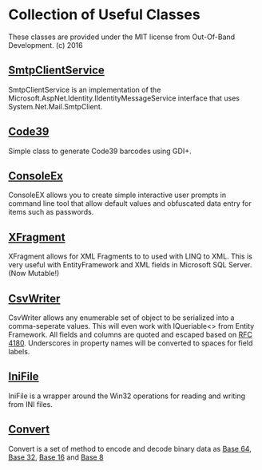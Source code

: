 # Collection of Useful Classes

These classes are provided under the MIT license from Out-Of-Band Development. (c) 2016

## [SmtpClientService](SmtpClientService.cs)

SmtpClientService is an implementation of the Microsoft.AspNet.Identity.IIdentityMessageService 
interface that uses System.Net.Mail.SmtpClient.

## [Code39](Code39.cs)

Simple class to generate Code39 barcodes using GDI+.

## [ConsoleEx](ConsoleEx.cs)

ConsoleEX allows you to create simple interactive user prompts in command line 
tool that allow default values and obfuscated data entry for items such as passwords.

## [XFragment](XFragment.cs)

XFragment allows for XML Fragments to to used with LINQ to XML. This is very useful with 
EntityFramework and XML fields in Microsoft SQL Server.  (Now Mutable!)

## [CsvWriter](CsvWriter.cs)

CsvWriter allows any enumerable set of object to be serialized into a comma-seperate values.
This will even work with IQueriable<> from Entity Framework.  All fields and columns are quoted
and escaped based on [RFC 4180](https://tools.ietf.org/html/rfc4180).  Underscores in property
names will be converted to spaces for field labels.

## [IniFile](IniFile.cs)

IniFile is a wrapper around the Win32 operations for reading and writing from INI files. 

## [Convert](Convert.vb)

Convert is a set of method to encode and decode binary data as [Base 64](https://en.wikipedia.org/wiki/Base64),
[Base 32](https://en.wikipedia.org/wiki/Base32), [Base 16](https://en.wikipedia.org/wiki/Hexadecimal) and 
[Base 8](https://en.wikipedia.org/wiki/Octal)
